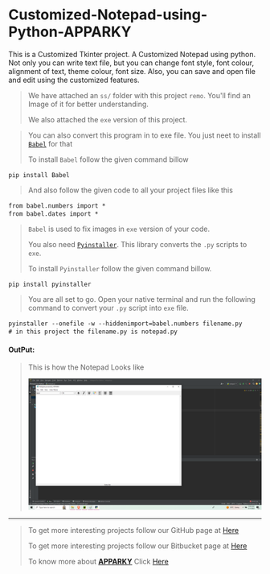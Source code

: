 # Customized-Notepad-using-Python-APPARKY

This is a Customized Tkinter project. A Customized Notepad using python. 
Not only you can write text file, but you can change font style, font colour, 
alignment of text, theme colour, font size. Also, you can save and open file and edit using 
the customized features.


> We have attached an `ss/` folder with this project `remo`. You'll find an Image of it for better understanding.
> 
> We also attached the `exe` version of this project.

> You can also convert this program in to exe file. You just neet to install [`Babel`](https://babel.pocoo.org/en/latest/) for that
> 
> To install `Babel` follow the given command billow
```commandline
pip install Babel
```

> And also follow the given code to all your project files like this
```commandline
from babel.numbers import *
from babel.dates import *
```
> `Babel` is used to fix images in `exe` version of your code.
> 
> You also need [`Pyinstaller`](https://pyinstaller.org/en/stable/). This library converts the `.py` scripts to `exe`.
> 
> To install `Pyinstaller` follow the given command billow.
```commandline
pip install pyinstaller
```

> You are all set to go. Open your native terminal and run the following command to convert your `.py` script into `exe` file.
```commandline
pyinstaller --onefile -w --hiddenimport=babel.numbers filename.py   
# in this project the filename.py is notepad.py
```





#### OutPut:
> This is how the Notepad Looks like
> 
> 
> ![OpenCVNotePad](ss/Screenshot%20(80).png)
> 
> 
> 




-------------------
> 
> To get more interesting projects follow our GitHub page at [Here](https://github.com/Apparky)
> 
> To get more interesting projects follow our Bitbucket page at [Here](https://bitbucket.org/apparky-web/workspace/overview)
> 
> To know more about [__APPARKY__](https://apparky.vercel.app/) Click [Here](https://apparky-soumenmtec-gmailcom.vercel.app/)





